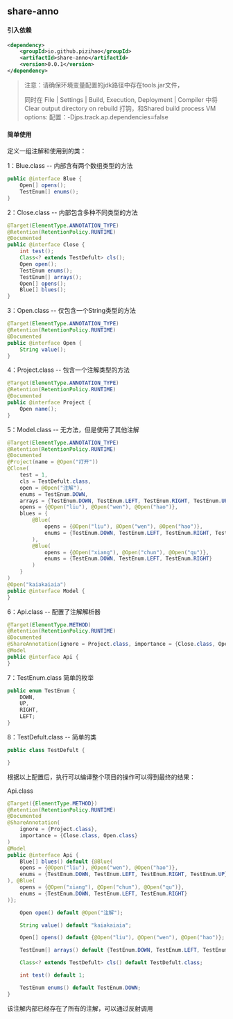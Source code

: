 ## share-anno

#### 引入依赖

~~~ xml
<dependency>
    <groupId>io.github.pizihao</groupId>
    <artifactId>share-anno</artifactId>
    <version>0.0.1</version>
</dependency>
~~~

> 注意：请确保环境变量配置的jdk路径中存在tools.jar文件，
>
> 同时在 File | Settings | Build, Execution, Deployment | Compiler 中将 Clear output directory on rebuild 打钩，和Shared build process VM options: 配置：-Djps.track.ap.dependencies=false

#### 简单使用

定义一组注解和使用到的类：

1：Blue.class -- 内部含有两个数组类型的方法

~~~java
public @interface Blue {
    Open[] opens();
    TestEnum[] enums();
}
~~~

2：Close.class -- 内部包含多种不同类型的方法

~~~java
@Target(ElementType.ANNOTATION_TYPE)
@Retention(RetentionPolicy.RUNTIME)
@Documented
public @interface Close {
    int test();
    Class<? extends TestDefult> cls();
    Open open();
    TestEnum enums();
    TestEnum[] arrays();
    Open[] opens();
    Blue[] blues();
}
~~~

3：Open.class -- 仅包含一个String类型的方法

~~~java
@Target(ElementType.ANNOTATION_TYPE)
@Retention(RetentionPolicy.RUNTIME)
@Documented
public @interface Open {
    String value();
}
~~~

4：Project.class -- 包含一个注解类型的方法

~~~java 
@Target(ElementType.ANNOTATION_TYPE)
@Retention(RetentionPolicy.RUNTIME)
@Documented
public @interface Project {
    Open name();
}
~~~

5：Model.class -- 无方法，但是使用了其他注解

~~~java
@Target(ElementType.ANNOTATION_TYPE)
@Retention(RetentionPolicy.RUNTIME)
@Documented
@Project(name = @Open("打开"))
@Close(
    test = 1,
    cls = TestDefult.class,
    open = @Open("注解"),
    enums = TestEnum.DOWN,
    arrays = {TestEnum.DOWN, TestEnum.LEFT, TestEnum.RIGHT, TestEnum.UP},
    opens = {@Open("liu"), @Open("wen"), @Open("hao")},
    blues = {
        @Blue(
            opens = {@Open("liu"), @Open("wen"), @Open("hao")},
            enums = {TestEnum.DOWN, TestEnum.LEFT, TestEnum.RIGHT, TestEnum.UP}
        ),
        @Blue(
            opens = {@Open("xiang"), @Open("chun"), @Open("qu")},
            enums = {TestEnum.DOWN, TestEnum.LEFT, TestEnum.RIGHT}
        )
    }
)
@Open("kaiakaiaia")
public @interface Model {
}

~~~

6：Api.class -- 配置了注解解析器

~~~java
@Target(ElementType.METHOD)
@Retention(RetentionPolicy.RUNTIME)
@Documented
@ShareAnnotation(ignore = Project.class, importance = {Close.class, Open.class})
@Model
public @interface Api {
}
~~~

7：TestEnum.class 简单的枚举

~~~java
public enum TestEnum {
    DOWN,
    UP,
    RIGHT,
    LEFT;
}
~~~

8：TestDefult.class -- 简单的类

~~~java
public class TestDefult {

}
~~~



根据以上配置后，执行可以编译整个项目的操作可以得到最终的结果：

Api.class

~~~java
@Target({ElementType.METHOD})
@Retention(RetentionPolicy.RUNTIME)
@Documented
@ShareAnnotation(
    ignore = {Project.class},
    importance = {Close.class, Open.class}
)
@Model
public @interface Api {
    Blue[] blues() default {@Blue(
    opens = {@Open("liu"), @Open("wen"), @Open("hao")},
    enums = {TestEnum.DOWN, TestEnum.LEFT, TestEnum.RIGHT, TestEnum.UP}
), @Blue(
    opens = {@Open("xiang"), @Open("chun"), @Open("qu")},
    enums = {TestEnum.DOWN, TestEnum.LEFT, TestEnum.RIGHT}
)};

    Open open() default @Open("注解");

    String value() default "kaiakaiaia";

    Open[] opens() default {@Open("liu"), @Open("wen"), @Open("hao")};

    TestEnum[] arrays() default {TestEnum.DOWN, TestEnum.LEFT, TestEnum.RIGHT, TestEnum.UP};

    Class<? extends TestDefult> cls() default TestDefult.class;

    int test() default 1;

    TestEnum enums() default TestEnum.DOWN;
}
~~~

该注解内部已经存在了所有的注解，可以通过反射调用

